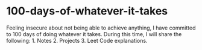 # 100-days-of-whatever-it-takes

Feeling insecure about not being able to achieve anything, I have committed to 100 days of doing whatever it takes. During this time, I will share the following: 1. Notes 2. Projects 3. Leet Code explanations.
